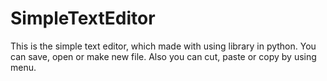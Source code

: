 # SimpleTextEditor
This is the simple text editor, which made with using library in python. You can save, open or make new
file. Also you can cut, paste or copy by using menu.
